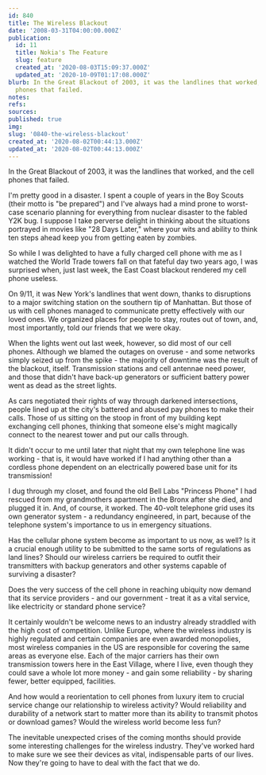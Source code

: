 ```yaml
---
id: 840
title: The Wireless Blackout
date: '2008-03-31T04:00:00.000Z'
publication:
  id: 11
  title: Nokia's The Feature
  slug: feature
  created_at: '2020-08-03T15:09:37.000Z'
  updated_at: '2020-10-09T01:17:08.000Z'
blurb: In the Great Blackout of 2003, it was the landlines that worked, and the cell
  phones that failed.
notes: 
refs: 
sources: 
published: true
img: 
slug: '0840-the-wireless-blackout'
created_at: '2020-08-02T00:44:13.000Z'
updated_at: '2020-08-02T00:44:13.000Z'
---
```

In the Great Blackout of 2003, it was the landlines that worked, and the cell phones that failed.

I'm pretty good in a disaster. I spent a couple of years in the Boy Scouts (their motto is "be prepared") and I've always had a mind prone to worst-case scenario planning for everything from nuclear disaster to the fabled Y2K bug. I suppose I take perverse delight in thinking about the situations portrayed in movies like "28 Days Later," where your wits and ability to think ten steps ahead keep you from getting eaten by zombies.

So while I was delighted to have a fully charged cell phone with me as I watched the World Trade towers fall on that fateful day two years ago, I was surprised when, just last week, the East Coast blackout rendered my cell phone useless.

On 9/11, it was New York's landlines that went down, thanks to disruptions to a major switching station on the southern tip of Manhattan. But those of us with cell phones managed to communicate pretty effectively with our loved ones. We organized places for people to stay, routes out of town, and, most importantly, told our friends that we were okay.

When the lights went out last week, however, so did most of our cell phones. Although we blamed the outages on overuse - and some networks simply seized up from the spike - the majority of downtime was the result of the blackout, itself. Transmission stations and cell antennae need power, and those that didn't have back-up generators or sufficient battery power went as dead as the street lights.

As cars negotiated their rights of way through darkened intersections, people lined up at the city's battered and abused pay phones to make their calls. Those of us sitting on the stoop in front of my building kept exchanging cell phones, thinking that someone else's might magically connect to the nearest tower and put our calls through.

It didn't occur to me until later that night that my own telephone line was working - that is, it would have worked if I had anything other than a cordless phone dependent on an electrically powered base unit for its transmission!

I dug through my closet, and found the old Bell Labs "Princess Phone" I had rescued from my grandmothers apartment in the Bronx after she died, and plugged it in. And, of course, it worked. The 40-volt telephone grid uses its own generator system - a redundancy engineered, in part, because of the telephone system's importance to us in emergency situations.

Has the cellular phone system become as important to us now, as well? Is it a crucial enough utility to be submitted to the same sorts of regulations as land lines? Should our wireless carriers be required to outfit their transmitters with backup generators and other systems capable of surviving a disaster?

Does the very success of the cell phone in reaching ubiquity now demand that its service providers - and our government - treat it as a vital service, like electricity or standard phone service?

It certainly wouldn't be welcome news to an industry already straddled with the high cost of competition. Unlike Europe, where the wireless industry is highly regulated and certain companies are even awarded monopolies, most wireless companies in the US are responsible for covering the same areas as everyone else. Each of the major carriers has their own transmission towers here in the East Village, where I live, even though they could save a whole lot more money - and gain some reliability - by sharing fewer, better equipped, facilities.

And how would a reorientation to cell phones from luxury item to crucial service change our relationship to wireless activity? Would reliability and durability of a network start to matter more than its ability to transmit photos or download games? Would the wireless world become less fun?

The inevitable unexpected crises of the coming months should provide some interesting challenges for the wireless industry. They've worked hard to make sure we see their devices as vital, indispensable parts of our lives. Now they're going to have to deal with the fact that we do.
